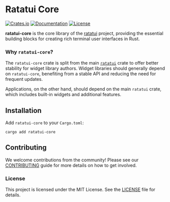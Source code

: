 # Ratatui Core

[![Crates.io](https://img.shields.io/crates/v/ratatui-core)](https://crates.io/crates/ratatui-core)
[![Documentation](https://docs.rs/ratatui-core/badge.svg)](https://docs.rs/ratatui-core)
[![License](https://img.shields.io/crates/l/ratatui-core)](../LICENSE)

<!-- ⚠️ DO NOT EDIT THIS FILE DIRECTLY, EDIT lib.rs AND THEN RUN `cargo rdme` to update this file. -->
<!-- cargo-rdme start -->

**ratatui-core** is the core library of the [ratatui] project,
providing the essential building blocks for creating rich terminal user interfaces in Rust.

[ratatui]: https://github.com/ratatui/ratatui

### Why `ratatui-core`?

The `ratatui-core` crate is split from the main [`ratatui`](https://crates.io/crates/ratatui) crate
to offer better stability for widget library authors. Widget libraries should generally depend
on `ratatui-core`, benefiting from a stable API and reducing the need for frequent updates.

Applications, on the other hand, should depend on the main `ratatui` crate, which includes
built-in widgets and additional features.

## Installation

Add `ratatui-core` to your `Cargo.toml`:

```shell
cargo add ratatui-core
```

## Contributing

We welcome contributions from the community! Please see our [CONTRIBUTING](../CONTRIBUTING.md)
guide for more details on how to get involved.

### License

This project is licensed under the MIT License. See the [LICENSE](../LICENSE) file for details.

<!-- cargo-rdme end -->
